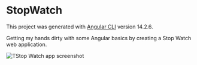 # StopWatch

This project was generated with [Angular CLI](https://github.com/angular/angular-cli) version 14.2.6.

Getting my hands dirty with some Angular basics by creating a Stop Watch web application.

![TStop Watch app screenshot](https://github.com/rumanstheddy/Ang-Stop-Watch/src/assets/app-ss.png)
